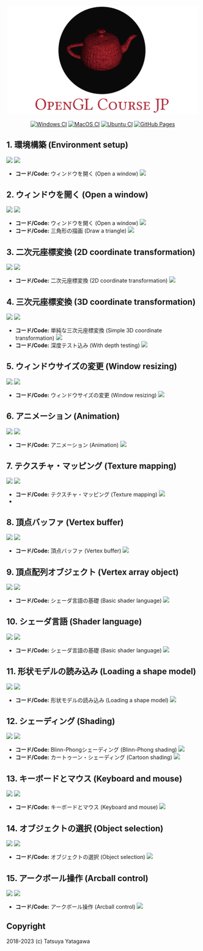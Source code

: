 <div align="center">

<img src="logo.png" width="500px" />

<!-- [![Travis CI](https://travis-ci.org/tatsy/OpenGLCourseJP.svg?branch=master)](https://travis-ci.org/tatsy/OpenGLCourseJP) -->
[![Windows CI](https://github.com/tatsy/OpenGLCourseJP/actions/workflows/windows.yaml/badge.svg)](https://github.com/tatsy/OpenGLCourseJP/actions/workflows/windows.yaml)
[![MacOS CI](https://github.com/tatsy/OpenGLCourseJP/actions/workflows/macos.yaml/badge.svg)](https://github.com/tatsy/OpenGLCourseJP/actions/workflows/macos.yaml)
[![Ubuntu CI](https://github.com/tatsy/OpenGLCourseJP/actions/workflows/ubuntu.yaml/badge.svg)](https://github.com/tatsy/OpenGLCourseJP/actions/workflows/ubuntu.yaml)
[![GitHub Pages](https://github.com/tatsy/OpenGLCourseJP/actions/workflows/jekyll.yaml/badge.svg)](https://github.com/tatsy/OpenGLCourseJP/actions/workflows/jekyll.yaml)

</div>

## 1. 環境構築 (Environment setup)

[![](https://img.shields.io/badge/スライド-日本語-red.svg)](https://tatsy.github.io/OpenGLCourseSlides/01-jp)
[![](https://img.shields.io/badge/Slides-English-blue.svg)](https://tatsy.github.io/OpenGLCourseSlides/01-en)

- **コード/Code:** ウィンドウを開く (Open a window) [![](https://img.shields.io/badge/Code-C++/Python-green.svg)](https://github.com/tatsy/OpenGLCourseJP/tree/master/src/open_window)


## 2. ウィンドウを開く (Open a window)

[![](https://img.shields.io/badge/スライド-日本語-red.svg)](https://tatsy.github.io/OpenGLCourseSlides/02-jp)
[![](https://img.shields.io/badge/Slides-English-blue.svg)](https://tatsy.github.io/OpenGLCourseSlides/02-en)

- **コード/Code:** ウィンドウを開く (Open a window) [![](https://img.shields.io/badge/Code-C++/Python-green.svg)](https://github.com/tatsy/OpenGLCourseJP/tree/master/src/open_window)
- **コード/Code:** 三角形の描画 (Draw a triangle) [![](https://img.shields.io/badge/Code-C++/Python-green.svg)](https://github.com/tatsy/OpenGLCourseJP/tree/master/src/hello_triangle)


## 3. 二次元座標変換 (2D coordinate transformation)

[![](https://img.shields.io/badge/スライド-日本語-red.svg)](https://tatsy.github.io/OpenGLCourseSlides/03-jp)
[![](https://img.shields.io/badge/Slides-English-blue.svg)](https://tatsy.github.io/OpenGLCourseSlides/03-en)

- **コード/Code:** 二次元座標変換 (2D coordinate transformation) [![](https://img.shields.io/badge/Code-C++/Python-green.svg)](https://github.com/tatsy/OpenGLCourseJP/tree/master/src/2d_transformation)

## 4. 三次元座標変換 (3D coordinate transformation)

[![](https://img.shields.io/badge/スライド-日本語-red.svg)](https://tatsy.github.io/OpenGLCourseSlides/04-jp)
[![](https://img.shields.io/badge/Slides-English-blue.svg)](https://tatsy.github.io/OpenGLCourseSlides/04-en)

- **コード/Code:** 単純な三次元座標変換 (Simple 3D coordinate transformation) [![](https://img.shields.io/badge/Code-C++/Python-green.svg)](https://github.com/tatsy/OpenGLCourseJP/tree/master/src/3d_transformation)
- **コード/Code:** 深度テスト込み (With depth testing) [![](https://img.shields.io/badge/Code-C++/Python-green.svg)](https://github.com/tatsy/OpenGLCourseJP/tree/master/src/depth_testing)


## 5. ウィンドウサイズの変更 (Window resizing)

[![](https://img.shields.io/badge/スライド-日本語-red.svg)](https://tatsy.github.io/OpenGLCourseSlides/05)
[![](https://img.shields.io/badge/Slides-English-blue.svg)](https://speakerdeck.com/tatsy/4-window-resize)

- **コード/Code:** ウィンドウサイズの変更 (Window resizing) [![](https://img.shields.io/badge/Code-C++/Python-green.svg)](https://github.com/tatsy/OpenGLCourseJP/tree/master/src/window_resizing)


## 6. アニメーション (Animation)

[![](https://img.shields.io/badge/スライド-日本語-red.svg)](https://tatsy.github.io/OpenGLCourseSlides/06)
[![](https://img.shields.io/badge/Slides-English-blue.svg)](https://speakerdeck.com/tatsy/5-animation)

- **コード/Code:** アニメーション (Animation) [![](https://img.shields.io/badge/Code-C++/Python-green.svg)](https://github.com/tatsy/OpenGLCourseJP/tree/master/src/animation)


## 7. テクスチャ・マッピング (Texture mapping)

[![](https://img.shields.io/badge/スライド-日本語-red.svg)](https://tatsy.github.io/OpenGLCourseSlides/07)
[![](https://img.shields.io/badge/Slides-English-blue.svg)](https://speakerdeck.com/tatsy/6-texture-mapping)

- **コード/Code:** テクスチャ・マッピング (Texture mapping) [![](https://img.shields.io/badge/Code-C++/Python-green.svg)](https://github.com/tatsy/OpenGLCourseJP/tree/master/src/texture_mapping)
- 

## 8. 頂点バッファ (Vertex buffer)

[![](https://img.shields.io/badge/スライド-日本語-red.svg)](https://tatsy.github.io/OpenGLCourseSlides/08)
[![](https://img.shields.io/badge/Slides-English-blue.svg)](https://speakerdeck.com/tatsy/7-vertex-buffer-object)

- **コード/Code:** 頂点バッファ (Vertex buffer) [![](https://img.shields.io/badge/Code-C++/Python-green.svg)](https://github.com/tatsy/OpenGLCourseJP/tree/master/src/vertex_buffer)


## 9. 頂点配列オブジェクト (Vertex array object)

[![](https://img.shields.io/badge/スライド-日本語-red.svg)](https://tatsy.github.io/OpenGLCourseSlides/09)
[![](https://img.shields.io/badge/Slides-English-blue.svg)](https://speakerdeck.com/tatsy/8-vertex-array-object)

- **コード/Code:** シェーダ言語の基礎 (Basic shader language) [![](https://img.shields.io/badge/Code-C++/Python-green.svg)](https://github.com/tatsy/OpenGLCourseJP/tree/master/src/hello_shader)

## 10. シェーダ言語 (Shader language)

[![](https://img.shields.io/badge/スライド-日本語-red.svg)](https://tatsy.github.io/OpenGLCourseSlides/10)
[![](https://img.shields.io/badge/Slides-English-blue.svg)](https://speakerdeck.com/tatsy/9-shader-language)

- **コード/Code:** シェーダ言語の基礎 (Basic shader language) [![](https://img.shields.io/badge/Code-C++/Python-green.svg)](https://github.com/tatsy/OpenGLCourseJP/tree/master/src/hello_shader)


## 11. 形状モデルの読み込み (Loading a shape model)

[![](https://img.shields.io/badge/スライド-日本語-red.svg)](https://tatsy.github.io/OpenGLCourseSlides/11)
[![](https://img.shields.io/badge/Slides-English-blue.svg)](https://speakerdeck.com/tatsy/10-model-loading)

- **コード/Code:** 形状モデルの読み込み (Loading a shape model) [![](https://img.shields.io/badge/Code-C++/Python-green.svg)](https://github.com/tatsy/OpenGLCourseJP/tree/master/src/model_loading)


## 12. シェーディング (Shading)

[![](https://img.shields.io/badge/スライド-日本語-red.svg)](https://tatsy.github.io/OpenGLCourseSlides/12)
[![](https://img.shields.io/badge/Slides-English-blue.svg)](https://speakerdeck.com/tatsy/11-shading-models)

- **コード/Code:** Blinn-Phongシェーディング (Blinn-Phong shading) [![](https://img.shields.io/badge/Code-C++/Python-green.svg)](https://github.com/tatsy/OpenGLCourseJP/tree/master/src/shading_models)
- **コード/Code:** カートゥーン・シェーディング (Cartoon shading) [![](https://img.shields.io/badge/Code-C++/Python-green.svg)](https://github.com/tatsy/OpenGLCourseJP/tree/master/src/cartoon_shading)


## 13. キーボードとマウス (Keyboard and mouse)

[![](https://img.shields.io/badge/スライド-日本語-red.svg)](https://tatsy.github.io/OpenGLCourseSlides/13)
[![](https://img.shields.io/badge/Slides-English-blue.svg)](https://speakerdeck.com/tatsy/12-keyboard-and-mouse)

- **コード/Code:** キーボードとマウス (Keyboard and mouse) [![](https://img.shields.io/badge/Code-C++/Python-green.svg)](https://github.com/tatsy/OpenGLCourseJP/tree/master/src/keyboard_and_mouse)

## 14. オブジェクトの選択 (Object selection)

[![](https://img.shields.io/badge/スライド-日本語-red.svg)](https://tatsy.github.io/OpenGLCourseSlides/14)
[![](https://img.shields.io/badge/Slides-English-blue.svg)](https://speakerdeck.com/tatsy/13-object-selection)

- **コード/Code:** オブジェクトの選択 (Object selection) [![](https://img.shields.io/badge/Code-C++/Python-green.svg)](https://github.com/tatsy/OpenGLCourseJP/tree/master/src/object_selection)

## 15. アークボール操作 (Arcball control)

[![](https://img.shields.io/badge/スライド-日本語-red.svg)](https://tatsy.github.io/OpenGLCourseSlides/15)
[![](https://img.shields.io/badge/Slides-English-blue.svg)](https://speakerdeck.com/tatsy/14-arcball-control)

- **コード/Code:** アークボール操作 (Arcball control) [![](https://img.shields.io/badge/Code-C++/Python-green.svg)](https://github.com/tatsy/OpenGLCourseJP/tree/master/src/arcball_control)

## Copyright

2018-2023 (c) Tatsuya Yatagawa
